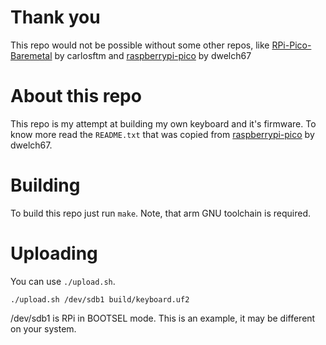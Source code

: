 # Thank you 
This repo would not be possible without some other repos, like 
[RPi-Pico-Baremetal](https://github.com/carlosftm/RPi-Pico-Baremetal/) by carlosftm
and 
[raspberrypi-pico](https://github.com/dwelch67/raspberrypi-pico) by dwelch67

# About this repo 
This repo is my attempt at building my own keyboard and it's firmware.
To know more read the `README.txt` that was copied from [raspberrypi-pico](https://github.com/dwelch67/raspberrypi-pico) by dwelch67.

# Building
To build this repo just run `make`. Note, that arm GNU toolchain is required.
# Uploading
You can use `./upload.sh`.
```
./upload.sh /dev/sdb1 build/keyboard.uf2
```
/dev/sdb1 is RPi in BOOTSEL mode. This is an example, it may be different on your system.
